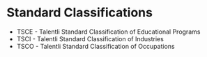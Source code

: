 # Standard Classifications

- TSCE - Talentli Standard Classification of Educational Programs
- TSCI - Talentli Standard Classification of Industries
- TSCO - Talentli Standard Classification of Occupations
